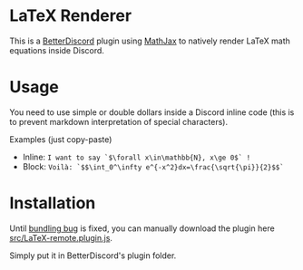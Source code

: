 # LaTeX Renderer
This is a [BetterDiscord](https://betterdiscord.app/) plugin using [MathJax](https://www.mathjax.org/) to natively render LaTeX math equations inside Discord.

# Usage
You need to use simple or double dollars inside a Discord inline code (this is to prevent markdown interpretation of special characters).

Examples (just copy-paste)
- Inline: `` I want to say `$\forall x\in\mathbb{N}, x\ge 0$` ! ``
- Block: `` Voilà: `$$\int_0^\infty e^{-x^2}dx=\frac{\sqrt{\pi}}{2}$$` ``

# Installation
Until [bundling bug](https://github.com/mathjax/MathJax/issues/3079) is fixed, you can manually download the plugin here [src/LaTeX-remote.plugin.js](src/LaTeX-remote.plugin.js).

Simply put it in BetterDiscord's plugin folder.
